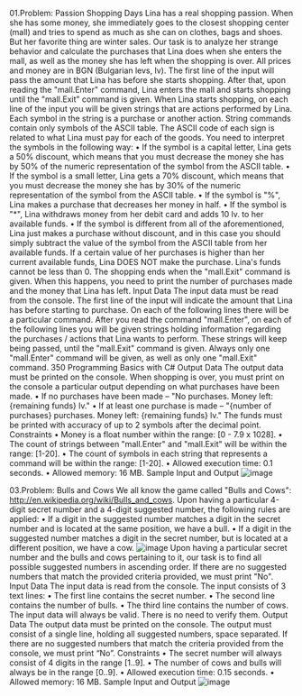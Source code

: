 01.Problem: Passion Shopping Days
Lina has a real shopping passion. When she has some money, she immediately goes to the closest 
shopping center (mall) and tries to spend as much as she can on clothes, bags and shoes. But her 
favorite thing are winter sales. Our task is to analyze her strange behavior and calculate the purchases
that Lina does when she enters the mall, as well as the money she has left when the shopping is over.
All prices and money are in BGN (Bulgarian levs, lv).
The first line of the input will pass the amount that Lina has before she starts shopping. After that, 
upon reading the "mall.Enter" command, Lina enters the mall and starts shopping until the 
"mall.Exit" command is given. When Lina starts shopping, on each line of the input you will be given 
strings that are actions performed by Lina. Each symbol in the string is a purchase or another action. 
String commands contain only symbols of the ASCII table. The ASCII code of each sign is related to 
what Lina must pay for each of the goods. You need to interpret the symbols in the following way:
• If the symbol is a capital letter, Lina gets a 50% discount, which means that you must decrease 
the money she has by 50% of the numeric representation of the symbol from the ASCII table.
• If the symbol is a small letter, Lina gets a 70% discount, which means that you must decrease 
the money she has by 30% of the numeric representation of the symbol from the ASCII table.
• If the symbol is "%", Lina makes a purchase that decreases her money in half.
• If the symbol is "*", Lina withdraws money from her debit card and adds 10 lv. to her available 
funds.
• If the symbol is different from all of the aforementioned, Lina just makes a purchase without 
discount, and in this case you should simply subtract the value of the symbol from the ASCII 
table from her available funds.
If a certain value of her purchases is higher than her current available funds, Lina DOES NOT make 
the purchase. Lina's funds cannot be less than 0.
The shopping ends when the "mall.Exit" command is given. When this happens, you need to print 
the number of purchases made and the money that Lina has left.
Input Data
The input data must be read from the console. The first line of the input will indicate the amount that 
Lina has before starting to purchase. On each of the following lines there will be a particular command. 
After you read the command "mall.Enter", on each of the following lines you will be given strings 
holding information regarding the purchases / actions that Lina wants to perform. These strings will 
keep being passed, until the "mall.Exit" command is given.
Always only one "mall.Enter" command will be given, as well as only one "mall.Exit" command.
350 Programming Basics with C#
Output Data
The output data must be printed on the console. When shopping is over, you must print on the 
console a particular output depending on what purchases have been made.
• If no purchases have been made – "No purchases. Money left: {remaining funds} lv."
• If at least one purchase is made – "{number of purchases} purchases. Money left: {remaining 
funds} lv."
The funds must be printed with accuracy of up to 2 symbols after the decimal point.
Constraints
• Money is a float number within the range: [0 - 7.9 x 1028].
• The count of strings between "mall.Enter" and "mall.Exit" will be within the range: [1-20].
• The count of symbols in each string that represents a command will be within the range: [1-20].
• Allowed execution time: 0.1 seconds.
• Allowed memory: 16 MB.
Sample Input and Output
![image](https://github.com/Sasho80/9.2.ProblemsForChampions-PartII/assets/7139995/efb24cde-4572-472a-bec5-8e83e97e52ef)

03.Problem: Bulls and Cows
We all know the game called "Bulls and Cows": http://en.wikipedia.org/wiki/Bulls_and_cows. Upon 
having a particular 4-digit secret number and a 4-digit suggested number, the following rules are 
applied:
• If a digit in the suggested number matches a digit in the secret number and is located at the
same position, we have a bull.
• If a digit in the suggested number matches a digit in the secret number, but is located at a
different position, we have a cow.
![image](https://github.com/Sasho80/9.2.ProblemsForChampions-PartII/assets/7139995/7a5d80b6-f674-4c02-9b81-47f8bc1466a1)
Upon having a particular secret number and the bulls and cows pertaining to it, our task is to find all 
possible suggested numbers in ascending order.
If there are no suggested numbers that match the provided criteria provided, we must print "No".
Input Data
The input data is read from the console. The input consists of 3 text lines:
• The first line contains the secret number.
• The second line contains the number of bulls.
• The third line contains the number of cows.
The input data will always be valid. There is no need to verify them.
Output Data
The output data must be printed on the console. The output must consist of a single line, holding all 
suggested numbers, space separated. If there are no suggested numbers that match the criteria 
provided from the console, we must print “No”.
Constraints
• The secret number will always consist of 4 digits in the range [1..9].
• The number of cows and bulls will always be in the range [0..9].
• Allowed execution time: 0.15 seconds.
• Allowed memory: 16 MB.
Sample Input and Output
![image](https://github.com/Sasho80/9.2.ProblemsForChampions-PartII/assets/7139995/15d8a73b-0904-4583-9a58-da61a14f3c23)
